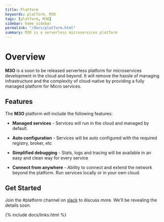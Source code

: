 ```yaml
---
title: Platform
keywords: platform, M3O
tags: [platform, M3O]
sidebar: home_sidebar
permalink: "/docs/platform.html"
summary: M3O is a serverless microservices platform
---
```


# Overview

**M3O** is a soon to be released serverless platform for microservices development in the cloud and beyond. It will remove the 
hassle of managing infrastructure and the complexity of cloud-native by providing a fully managed platform for Micro services.

## Features

The **M3O** platform will include the following features:

- **Managed services** - Services will run in the cloud and managed by default.

- **Auto configuration** - Services will be auto configured with the required registry, broker, etc

- **Simplified debugging** - Stats, logs and tracing will be available in an easy and clean way for every service

- **Connect from anywhere** - Ability to connect and extend the network beyond the platform. Run services locally or in your own cloud.

## Get Started

Join the #platform channel on [slack](https://slack.micro.mu) to discuss more. We'll be revealing the details soon.

{% include docs/links.html %}
